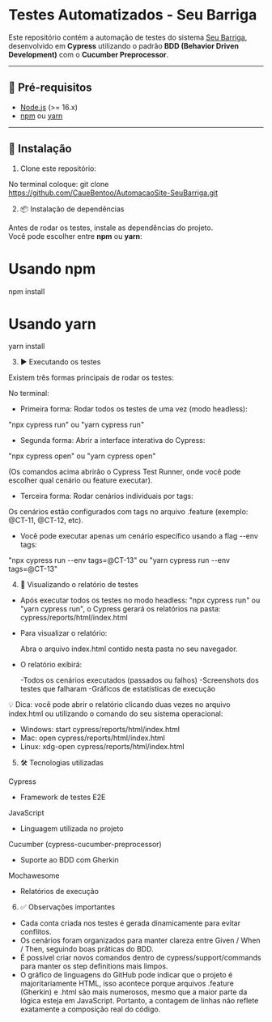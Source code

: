 # Testes Automatizados - Seu Barriga

Este repositório contém a automação de testes do sistema [Seu Barriga](http://seubarriga.wcaquino.me/), desenvolvido em **Cypress** utilizando o padrão **BDD (Behavior Driven Development)** com o **Cucumber Preprocessor**.

---

## 📌 Pré-requisitos

- [Node.js](https://nodejs.org/) (>= 16.x)
- [npm](https://www.npmjs.com/) ou [yarn](https://yarnpkg.com/)

---

## 🚀 Instalação

1. Clone este repositório:

No terminal coloque: git clone https://github.com/CaueBentoo/AutomacaoSite-SeuBarriga.git

2. 📦 Instalação de dependências

Antes de rodar os testes, instale as dependências do projeto.  
Você pode escolher entre **npm** ou **yarn**:

# Usando npm
npm install

# Usando yarn
yarn install

3. ▶️ Executando os testes

Existem três formas principais de rodar os testes:

No terminal:

- Primeira forma: Rodar todos os testes de uma vez (modo headless): 

"npx cypress run" 
 ou 
"yarn cypress run"


- Segunda forma: Abrir a interface interativa do Cypress: 

"npx cypress open"
 ou 
"yarn cypress open" 

(Os comandos acima abrirão o Cypress Test Runner, onde você pode escolher qual cenário ou feature executar).


- Terceira forma: Rodar cenários individuais por tags: 

Os cenários estão configurados com tags no arquivo .feature (exemplo: @CT-11, @CT-12, etc).

- Você pode executar apenas um cenário específico usando a flag --env tags:

"npx cypress run --env tags=@CT-13"
 ou
"yarn cypress run --env tags=@CT-13"


4. 📝 Visualizando o relatório de testes

- Após executar todos os testes no modo headless: "npx cypress run" ou "yarn cypress run", o Cypress gerará os relatórios na pasta: cypress/reports/html/index.html

- Para visualizar o relatório:

  Abra o arquivo index.html contido nesta pasta no seu navegador.

- O relatório exibirá:

    -Todos os cenários executados (passados ou falhos)
    -Screenshots dos testes que falharam
    -Gráficos de estatísticas de execução

💡 Dica: você pode abrir o relatório clicando duas vezes no arquivo index.html ou utilizando o comando do seu sistema operacional:

- Windows: start cypress/reports/html/index.html
- Mac: open cypress/reports/html/index.html
- Linux: xdg-open cypress/reports/html/index.html

5. 🛠️ Tecnologias utilizadas

Cypress
 - Framework de testes E2E

JavaScript
 - Linguagem utilizada no projeto 

Cucumber (cypress-cucumber-preprocessor)
 - Suporte ao BDD com Gherkin

Mochawesome
 - Relatórios de execução


6. ✅ Observações importantes

- Cada conta criada nos testes é gerada dinamicamente para evitar conflitos.
- Os cenários foram organizados para manter clareza entre Given / When / Then, seguindo boas práticas do BDD.
- É possível criar novos comandos dentro de cypress/support/commands para manter os step definitions mais limpos.
- O gráfico de linguagens do GitHub pode indicar que o projeto é majoritariamente HTML, isso acontece porque arquivos .feature (Gherkin) e .html são mais numerosos, mesmo que a maior parte da lógica esteja em JavaScript. Portanto, a contagem de linhas não reflete exatamente a composição real do código.
